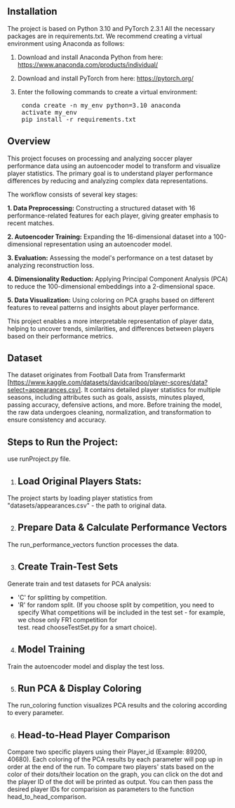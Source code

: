## Installation
The project is based on Python 3.10 and PyTorch 2.3.1 All the necessary packages are in requirements.txt. We recommend creating a virtual environment using Anaconda as follows:

  1. Download and install Anaconda Python from here: https://www.anaconda.com/products/individual/

  2.  Download and install PyTorch from here: https://pytorch.org/
      
  3. Enter the following commands to create a virtual environment:
     <pre> conda create -n my_env python=3.10 anaconda
      activate my_env
      pip install -r requirements.txt </pre>


## Overview

This project focuses on processing and analyzing soccer player performance data using an autoencoder model to transform and visualize player statistics. The primary goal is to understand player performance differences by reducing and analyzing complex data representations.


The workflow consists of several key stages:

  **1. Data Preprocessing:** Constructing a structured dataset with 16 performance-related features for each player, giving greater emphasis to recent matches.

  **2. Autoencoder Training:** Expanding the 16-dimensional dataset into a 100-dimensional representation using an autoencoder model.

  **3. Evaluation:** Assessing the model's performance on a test dataset by analyzing reconstruction loss.

  **4. Dimensionality Reduction:** Applying Principal Component Analysis (PCA) to reduce the 100-dimensional embeddings into a 2-dimensional space.

  **5. Data Visualization:** Using coloring on PCA graphs based on different features to reveal patterns and insights about player performance.

This project enables a more interpretable representation of player data, helping to uncover trends, similarities, and differences between players based on their performance metrics.


## Dataset

The dataset originates from Football Data from Transfermarkt [https://www.kaggle.com/datasets/davidcariboo/player-scores/data?select=appearances.csv]. It contains detailed player statistics for multiple seasons, including attributes such as goals, assists, minutes played, passing accuracy, defensive actions, and more. Before training the model, the raw data undergoes cleaning, normalization, and transformation to ensure consistency and accuracy.

## Steps to Run the Project:
use runProject.py file. 
1. ## Load Original Players Stats:
The project starts by loading player statistics from "datasets/appearances.csv" - the path to original data.

2. ## Prepare Data & Calculate Performance Vectors
The run_performance_vectors function processes the data.

3. ## Create Train-Test Sets
Generate train and test datasets for PCA analysis:

- 'C' for splitting by competition.
- 'R' for random split.
  (If you choose split by competition, you need to specify What competitions will be included in the test set - for example, we chose only FR1 competition for     
   test. read chooseTestSet.py for a smart choice). 

4. ## Model Training
Train the autoencoder model and display the test loss.

5. ## Run PCA & Display Coloring
The run_coloring function visualizes PCA results and the coloring according to every parameter. 

6. ## Head-to-Head Player Comparison
Compare two specific players using their Player_id (Example: 89200, 40680).
Each coloring of the PCA results by each parameter will pop up in order at the end of the run.
To compare two players' stats based on the color of their dots/their location on the graph, you can click on the dot and the player ID of the dot will be printed as output. You can then pass the desired player IDs for comparision as parameters to the function head_to_head_comparison. 












